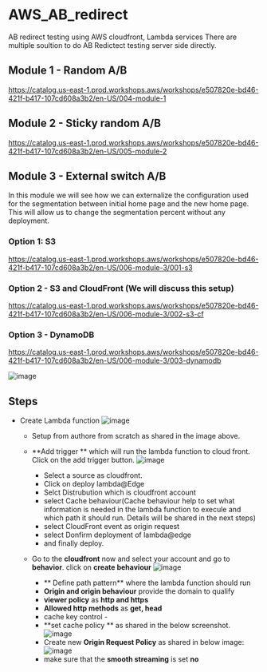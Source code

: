 # AWS_AB_redirect
AB redirect testing using AWS cloudfront, Lambda services 
There are multiple soultion to do AB Redictect testing server side directly. 

## Module 1 - Random A/B
https://catalog.us-east-1.prod.workshops.aws/workshops/e507820e-bd46-421f-b417-107cd608a3b2/en-US/004-module-1
## Module 2 - Sticky random A/B
https://catalog.us-east-1.prod.workshops.aws/workshops/e507820e-bd46-421f-b417-107cd608a3b2/en-US/005-module-2
##  Module 3 - External switch A/B
In this module we will see how we can externalize the configuration used for the segmentation between initial home page and the new home page. This will allow us to change the segmentation percent without any deployment.
### Option 1: S3
https://catalog.us-east-1.prod.workshops.aws/workshops/e507820e-bd46-421f-b417-107cd608a3b2/en-US/006-module-3/001-s3
### Option 2 - S3 and CloudFront (We will discuss this setup)
https://catalog.us-east-1.prod.workshops.aws/workshops/e507820e-bd46-421f-b417-107cd608a3b2/en-US/006-module-3/002-s3-cf
### Option 3 - DynamoDB
https://catalog.us-east-1.prod.workshops.aws/workshops/e507820e-bd46-421f-b417-107cd608a3b2/en-US/006-module-3/003-dynamodb

![image](https://github.com/sunny4989/AWS_AB_redirect/assets/1546164/dfb31350-c220-4ea1-81b5-19f8e41eec7e)



## Steps

- Create Lambda function
   ![image](https://github.com/sunny4989/AWS_AB_redirect/assets/1546164/c1c850c2-0dd4-49f8-a8ad-3a650678f6c6)
     - Setup from authore from scratch as shared in the image above.
  - **Add trigger ** which will run the lambda function to cloud front. Click on the add trigger button.
      ![image](https://github.com/sunny4989/AWS_AB_redirect/assets/1546164/2a6d5534-d0d0-4558-886d-3929a3951204)
    - Select a source as cloudfront.
    - Click on deploy lambda@Edge
    - Selct Distrubution which is cloudfront account
    - select Cache behaviour(Cache behaviour help to set what information is needed in the lambda function to execule and which path it should run. Details will be shared in the next steps)
    - select CloudFront event as origin request
    - select Donfirm deployment of lambda@edge
     - and finally deploy.

   - Go to the **cloudfront** now and select your account and go to **behavior**. click on **create behaviour**
 ![image](https://github.com/sunny4989/AWS_AB_redirect/assets/1546164/72660b64-72ca-4bb5-8176-a86b25566c9c)
     - ** Define path pattern** where the lambda function should run
     - **Origin and origin behaviour** provide the domain to qualify
     - **viewer policy** as **http and https**
     - **Allowed http methods** as  **get, head**
     - cache key control -
     - **set cache policy ** as shared in the below screenshot.
![image](https://github.com/sunny4989/AWS_AB_redirect/assets/1546164/db4a61ba-4ffe-450a-8707-573807f86d25)
     - Create new **Origin Request Policy** as shared in below image:
![image](https://github.com/sunny4989/AWS_AB_redirect/assets/1546164/f0fac778-2699-4dd4-9d10-200d71dbc184)
     -  make sure that the **smooth streaming** is set **no**
      
   
